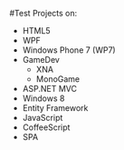 #Test Projects on:

  -  HTML5
  -  WPF
  -  Windows Phone 7 (WP7)
  -  GameDev
     -  XNA
     -  MonoGame
  -  ASP.NET MVC
  -  Windows 8
  -  Entity Framework
  -  JavaScript
  -  CoffeeScript
  -  SPA

